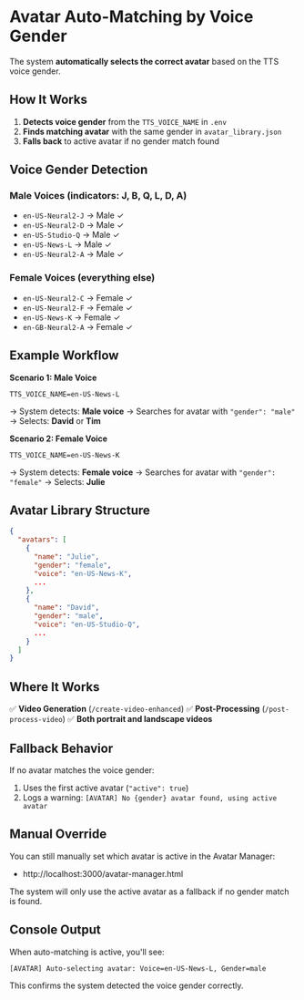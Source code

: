 # Avatar Auto-Matching by Voice Gender

The system **automatically selects the correct avatar** based on the TTS voice gender.

## How It Works

1. **Detects voice gender** from the `TTS_VOICE_NAME` in `.env`
2. **Finds matching avatar** with the same gender in `avatar_library.json`
3. **Falls back** to active avatar if no gender match found

## Voice Gender Detection

### Male Voices (indicators: J, B, Q, L, D, A)
- `en-US-Neural2-J` → Male ✓
- `en-US-Neural2-D` → Male ✓
- `en-US-Studio-Q` → Male ✓
- `en-US-News-L` → Male ✓
- `en-US-Neural2-A` → Male ✓

### Female Voices (everything else)
- `en-US-Neural2-C` → Female ✓
- `en-US-Neural2-F` → Female ✓
- `en-US-News-K` → Female ✓
- `en-GB-Neural2-A` → Female ✓

## Example Workflow

**Scenario 1: Male Voice**
```env
TTS_VOICE_NAME=en-US-News-L
```
→ System detects: **Male voice**
→ Searches for avatar with `"gender": "male"`
→ Selects: **David** or **Tim**

**Scenario 2: Female Voice**
```env
TTS_VOICE_NAME=en-US-News-K
```
→ System detects: **Female voice**
→ Searches for avatar with `"gender": "female"`
→ Selects: **Julie**

## Avatar Library Structure

```json
{
  "avatars": [
    {
      "name": "Julie",
      "gender": "female",
      "voice": "en-US-News-K",
      ...
    },
    {
      "name": "David",
      "gender": "male",
      "voice": "en-US-Studio-Q",
      ...
    }
  ]
}
```

## Where It Works

✅ **Video Generation** (`/create-video-enhanced`)
✅ **Post-Processing** (`/post-process-video`)
✅ **Both portrait and landscape videos**

## Fallback Behavior

If no avatar matches the voice gender:
1. Uses the first active avatar (`"active": true`)
2. Logs a warning: `[AVATAR] No {gender} avatar found, using active avatar`

## Manual Override

You can still manually set which avatar is active in the Avatar Manager:
- http://localhost:3000/avatar-manager.html

The system will only use the active avatar as a fallback if no gender match is found.

## Console Output

When auto-matching is active, you'll see:
```
[AVATAR] Auto-selecting avatar: Voice=en-US-News-L, Gender=male
```

This confirms the system detected the voice gender correctly.

